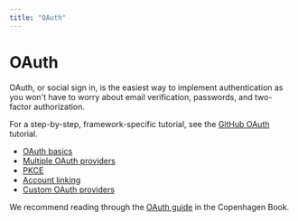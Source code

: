 ```yaml
---
title: "OAuth"
---
```


# OAuth

OAuth, or social sign in, is the easiest way to implement authentication as you won't have to worry about email verification, passwords, and two-factor authorization.

For a step-by-step, framework-specific tutorial, see the [GitHub OAuth](/tutorials/github-oauth) tutorial.

-   [OAuth basics](/guides/oauth/basics)
-   [Multiple OAuth providers](/guides/oauth/multiple-providers)
-   [PKCE](/guides/oauth/pkce)
-   [Account linking](/guides/oauth/account-linking)
-   [Custom OAuth providers](/guides/oauth/custom-providers)

We recommend reading through the [OAuth guide](https://thecopenhagenbook.com/oauth) in the Copenhagen Book.
